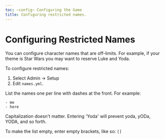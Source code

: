 ```yaml
---
toc: ~config~ Configuring the Game
title: Configuring restricted names.
---
```

# Configuring Restricted Names

You can configure character names that are off-limits.  For example, if your theme is Star Wars you may want to reserve Luke and Yoda. 

To configure restricted names:

1. Select Admin -> Setup
2. Edit `names.yml`.

List the names one per line with dashes at the front.  For example:  

    - me
    - here

Capitalization doesn't matter.  Entering 'Yoda' will prevent yoda, yODa, YODA, and so forth.

To make the list empty, enter empty brackets, like so:  `[]`